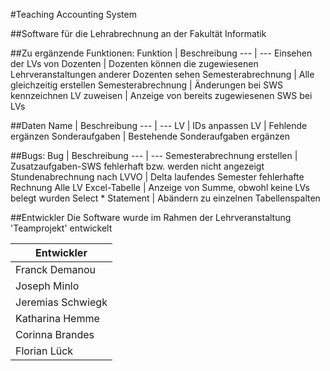 #Teaching Accounting System

##Software für die Lehrabrechnung an der Fakultät Informatik

##Zu ergänzende Funktionen:
Funktion | Beschreibung
--- | ---
Einsehen der LVs von Dozenten | Dozenten können die zugewiesenen Lehrveranstaltungen anderer Dozenten sehen
Semesterabrechnung | Alle gleichzeitig erstellen
Semesterabrechnung | Änderungen bei SWS kennzeichnen
LV zuweisen | Anzeige von bereits zugewiesenen SWS bei LVs

##Daten
Name | Beschreibung
--- | ---
LV | IDs anpassen
LV | Fehlende ergänzen
Sonderaufgaben | Bestehende Sonderaufgaben ergänzen

##Bugs:
Bug | Beschreibung
--- | ---
Semesterabrechnung erstellen | Zusatzaufgaben-SWS fehlerhaft bzw. werden nicht angezeigt
Stundenabrechnung nach LVVO | Delta laufendes Semester fehlerhafte Rechnung
Alle LV Excel-Tabelle | Anzeige von Summe, obwohl keine LVs belegt wurden
Select * Statement | Abändern zu einzelnen Tabellenspalten 

##Entwickler
Die Software wurde im Rahmen der Lehrveranstaltung 'Teamprojekt' entwickelt

Entwickler | 
---|
Franck Demanou |
Joseph Minlo |
Jeremias Schwiegk |
Katharina Hemme |
Corinna Brandes |
Florian Lück |
